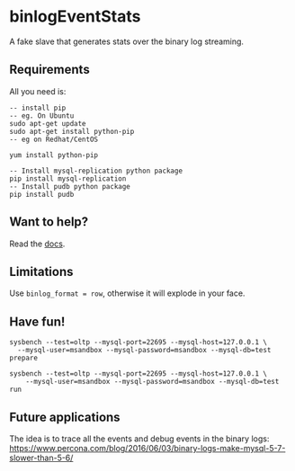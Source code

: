 # binlogEventStats

A fake slave that generates stats over the binary log streaming.

## Requirements

All you need is:

```
-- install pip 
-- eg. On Ubuntu
sudo apt-get update
sudo apt-get install python-pip
-- eg on Redhat/CentOS

yum install python-pip

-- Install mysql-replication python package
pip install mysql-replication
-- Install pudb python package
pip install pudb
```

## Want to help?

Read the [docs](https://python-mysql-replication.readthedocs.org/en/latest/).


## Limitations

Use `binlog_format = row`, otherwise it will explode in your face.


## Have fun!

```
sysbench --test=oltp --mysql-port=22695 --mysql-host=127.0.0.1 \
  --mysql-user=msandbox --mysql-password=msandbox --mysql-db=test prepare

sysbench --test=oltp --mysql-port=22695 --mysql-host=127.0.0.1 \
    --mysql-user=msandbox --mysql-password=msandbox --mysql-db=test run
```


## Future applications

The idea is to trace all the events and debug events in the binary logs:
https://www.percona.com/blog/2016/06/03/binary-logs-make-mysql-5-7-slower-than-5-6/
